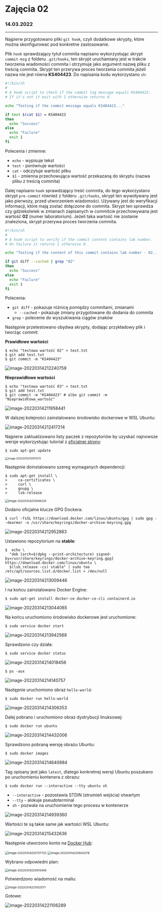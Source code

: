 # Zajęcia 02
### 14.03.2022
---

Najpierw przygotowano pliki `git hook`, czyli dodatkowe skrypty, które można skonfigurować pod konkretne zastosowanie.

Plik `hook` sprawdzający tytuł commita napisano wykorzystując skrypt `commit-msg` z folderu `.git/hooks`, ten skrypt uruchamiany jest w trakcie tworzenia wiadomości commita i otrzymuje jako argument nazwę pliku z treścią commita. Skrypt ten przerywa proces tworzenia commita jeżeli nazwa nie jest równa **KS404423**. Do napisania kodu wykorzystano `sh`:

```sh
#!/bin/sh
#
# A hook script to check if the commit log message equals KS404423.
# If it's not it exit with 1 otherwise returns 0.

echo "Testing if the commit message equals KS404423..."

if test $(cat $1) = KS404423
then
  echo "Success"
else
  echo "Failure"
  exit 1
fi
```

Polecenia i zmienne:

* `echo` - wypisuje tekst
* `test` - porównuje wartości
* `cat` - odczytuje wartość pliku
* `$1` - zmienna przechowująca wartość przekazaną do skryptu (nazwa pliku z treścią commita)

Dalej napisano `hook` sprawdzający treść commita, do tego wykorzystano skrypt `pre-commit` również z folderu `.git/hooks`, skrypt ten wywoływany jest jako pierwszy, przed utworzeniem wiadomości. Używany jest do weryfikacji informacji, które mają zostać dołączone do commita. Skrypt ten sprawdza czy gdziekolwiek w zmianach zapisanych w commitcie przechowywana jest wartość **02** (numer laboratorium). Jeżeli taka wartość nie zostanie znaleziona, skrypt przerywa proces tworzenia commita.

```sh
#!/bin/sh
#
# A hook script to verify if the commit content contains lab number.
# On failure it returns 1 otherwise 0.

echo "Testing if the content of this commit contains lab number - 02..."

if git diff --cached | grep "02"
then
  echo "Success"
else
  echo "Failure"
  exit 1
fi
```

Polecenia:

* `git diff` - pokazuje różnicę pomiędzy commitami, zmianami
  * `--cached` - pokazuje zmiany przygotowane do dodania do commita
* `grep` - polecenie do wyszukiwania ciągów znaków



Następnie przetestowano obydwa skrypty, dodając przykładowy plik i tworząc commit:

**Prawidłowe wartości**

```shell
$ echo "testowa wartość 02" > test.txt
$ git add test.txt
$ git commit -m "KS404423"
```

![image-20220314212240759](Sprawozdanie.assets/image-20220314212240759.png)



**Nieprawidłowe wartości**

```shell
$ echo "testowa wartość 03" > test.txt
$ git add test.txt
$ git commit -m "KS404423" # albo git commit -m "Nieprawidłowa_wartość"
```

![image-20220314211958441](Sprawozdanie.assets/image-20220314211958441.png)



W dalszej kolejności zainstalowano środowisko dockerowe w WSL Ubuntu:

![image-20220314212417214](Sprawozdanie.assets/image-20220314212417214.png)

Najpierw zaktualizowano listy paczek z repozytoriów by uzyskać najnowsze wersje wykorzystując tutorial z [oficjalnej strony](https://docs.docker.com/engine/install/ubuntu/):

```shell
$ sudo apt-get update
```

<img src="Sprawozdanie.assets/image-20220314212911573.png" alt="image-20220314212911573" style="zoom:60%;" />

Następnie doinstalowano szereg wymaganych dependencji:

```shell
$ sudo apt-get install \
>     ca-certificates \
>     curl \
>     gnupg \
>     lsb-release
```

<img src="Sprawozdanie.assets/image-20220314212936225.png" alt="image-20220314212936225" style="zoom:67%;" />

Dodano oficjalne klucze GPG Dockera:

```shell
$ curl -fsSL https://download.docker.com/linux/ubuntu/gpg | sudo gpg --dearmor -o /usr/share/keyrings/docker-archive-keyring.gpg
```

![image-20220314212952883](Sprawozdanie.assets/image-20220314212952883.png)

Ustawiono repozytorium na **stable**:

```shell
$  echo \
  "deb [arch=$(dpkg --print-architecture) signed-by=/usr/share/keyrings/docker-archive-keyring.gpg] https://download.docker.com/linux/ubuntu \
  $(lsb_release -cs) stable" | sudo tee /etc/apt/sources.list.d/docker.list > /dev/null
```

![image-20220314213009446](Sprawozdanie.assets/image-20220314213009446.png)

I na końcu zainstalowano Docker Engine:

```shell
$ sudo apt-get install docker-ce docker-ce-cli containerd.io
```

<img src="Sprawozdanie.assets/image-20220314213044065.png" alt="image-20220314213044065" style="zoom:100%;" />



Na końcu uruchomiono środowisko dockerowe jest uruchomione:

```shell
$ sudo service docker start
```

![image-20220314213942568](Sprawozdanie.assets/image-20220314213942568.png)

Sprawdzono czy działa:

```shell
$ sudo service docker status
```

![image-20220314214018456](Sprawozdanie.assets/image-20220314214018456.png)

```shell
$ ps -aux
```

![image-20220314214140757](Sprawozdanie.assets/image-20220314214140757.png)

Następnie uruchomiono obraz `hello-world`:

```shell
$ sudo docker run hello-world
```

<img src="Sprawozdanie.assets/image-20220314214306353.png" alt="image-20220314214306353" style="zoom:100%;" />

Dalej pobrano i uruchomiono obraz dystrybucji linuksowej:

```shell
$ sudo docker run ubuntu
```

![image-20220314214432006](Sprawozdanie.assets/image-20220314214432006.png)

Sprawdzono pobraną wersję obrazu Ubuntu:

```shell
$ sudo docker images
```

![image-20220314214640884](Sprawozdanie.assets/image-20220314214640884.png)

Tag opisany jest jako `latest`, dlatego konkretnej wersji Ubuntu poszukano po uruchomieniu kontenera z obrazu:

```shell
$ sudo docker run --interactive --tty ubuntu sh
```

* `--interactive` - pozostawia STDIN (strumień wejścia) otwartym
* `--tty` - alokuje pseudoterminal 
* `sh` - pozwala na uruchomienie tego procesu w kontenerze

![image-20220314214939360](Sprawozdanie.assets/image-20220314214939360.png)

Wartości te są takie same jak wartości WSL Ubuntu:

![image-20220314215432636](Sprawozdanie.assets/image-20220314215432636.png)



Następnie utworzono konto na [Docker Hub](https://hub.docker.com/):

<img src="Sprawozdanie.assets/image-20220314220757722.png" alt="image-20220314220757722" style="zoom:67%;" />

<img src="Sprawozdanie.assets/image-20220314220843278.png" alt="image-20220314220843278" style="zoom:67%;" />

Wybrano odpowiedni plan:

<img src="Sprawozdanie.assets/image-20220314220913465.png" alt="image-20220314220913465" style="zoom: 67%;" />

Potwierdzono wiadomość na mailu:

<img src="Sprawozdanie.assets/image-20220314221052571.png" alt="image-20220314221052571" style="zoom:67%;" />

Gotowe:

![image-20220314221106289](Sprawozdanie.assets/image-20220314221106289.png)
